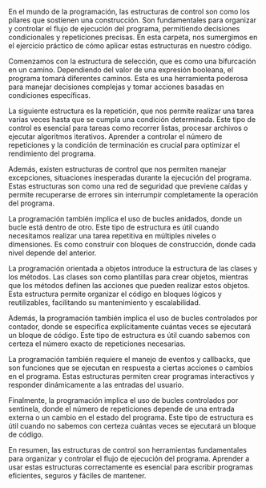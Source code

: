En el mundo de la programación, las estructuras de control son como los pilares que sostienen una construcción. Son fundamentales para organizar y controlar el flujo de ejecución del programa, permitiendo decisiones condicionales y repeticiones precisas. En esta carpeta, nos sumergimos en el ejercicio práctico de cómo aplicar estas estructuras en nuestro código.

Comenzamos con la estructura de selección, que es como una bifurcación en un camino. Dependiendo del valor de una expresión booleana, el programa tomará diferentes caminos. Esta es una herramienta poderosa para manejar decisiones complejas y tomar acciones basadas en condiciones específicas.

La siguiente estructura es la repetición, que nos permite realizar una tarea varias veces hasta que se cumpla una condición determinada. Este tipo de control es esencial para tareas como recorrer listas, procesar archivos o ejecutar algoritmos iterativos. Aprender a controlar el número de repeticiones y la condición de terminación es crucial para optimizar el rendimiento del programa.

Además, existen estructuras de control que nos permiten manejar excepciones, situaciones inesperadas durante la ejecución del programa. Estas estructuras son como una red de seguridad que previene caídas y permite recuperarse de errores sin interrumpir completamente la operación del programa.

La programación también implica el uso de bucles anidados, donde un bucle está dentro de otro. Este tipo de estructura es útil cuando necesitamos realizar una tarea repetitiva en múltiples niveles o dimensiones. Es como construir con bloques de construcción, donde cada nivel depende del anterior.

La programación orientada a objetos introduce la estructura de las clases y los métodos. Las clases son como plantillas para crear objetos, mientras que los métodos definen las acciones que pueden realizar estos objetos. Esta estructura permite organizar el código en bloques lógicos y reutilizables, facilitando su mantenimiento y escalabilidad.

Además, la programación también implica el uso de bucles controlados por contador, donde se especifica explícitamente cuántas veces se ejecutará un bloque de código. Este tipo de estructura es útil cuando sabemos con certeza el número exacto de repeticiones necesarias.

La programación también requiere el manejo de eventos y callbacks, que son funciones que se ejecutan en respuesta a ciertas acciones o cambios en el programa. Estas estructuras permiten crear programas interactivos y responder dinámicamente a las entradas del usuario.

Finalmente, la programación implica el uso de bucles controlados por sentinela, donde el número de repeticiones depende de una entrada externa o un cambio en el estado del programa. Este tipo de estructura es útil cuando no sabemos con certeza cuántas veces se ejecutará un bloque de código.

En resumen, las estructuras de control son herramientas fundamentales para organizar y controlar el flujo de ejecución del programa. Aprender a usar estas estructuras correctamente es esencial para escribir programas eficientes, seguros y fáciles de mantener.
